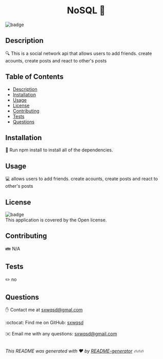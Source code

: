 
<h1 align="center">NoSQL 👋</h1>
  
![badge](https://img.shields.io/badge/license-Open-brightgreen)<br />

## Description
🔍 This is a social network api that allows users to add friends. create acounts, create posts and react to other's posts

## Table of Contents
- [Description](#description)
- [Installation](#installation)
- [Usage](#usage)
- [License](#license)
- [Contributing](#contributing)
- [Tests](#tests)
- [Questions](#questions)

## Installation
💾 Run npm install to install all of the dependencies.

## Usage
💻 allows users to add friends. create acounts, create posts and react to other's posts

## License
![badge](https://img.shields.io/badge/license-Open-brightgreen)
<br />
This application is covered by the Open license. 

## Contributing
👪 N/A

## Tests
✏️ no

## Questions
✋ Contact me at sxwqsd@gmal.com<br />
<br />
:octocat: Find me on GitHub: [sxwqsd](https://github.com/sxwqsd)<br />
<br />
✉️ Email me with any questions: sxwqsd@gmail.com<br /><br />

_This README was generated with ❤️ by [README-generator](https://github.com/jpd61/README-generator) 🔥🔥🔥_
    